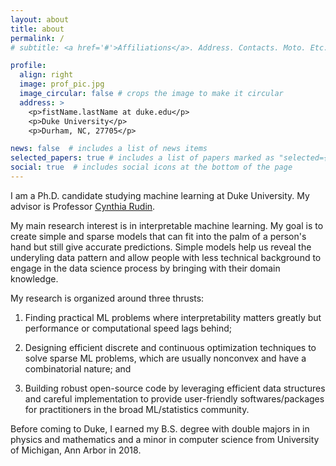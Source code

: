 ```yaml
---
layout: about
title: about
permalink: /
# subtitle: <a href='#'>Affiliations</a>. Address. Contacts. Moto. Etc.

profile:
  align: right
  image: prof_pic.jpg
  image_circular: false # crops the image to make it circular
  address: >
    <p>fistName.lastName at duke.edu</p> 
    <p>Duke University</p>
    <p>Durham, NC, 27705</p>

news: false  # includes a list of news items
selected_papers: true # includes a list of papers marked as "selected={true}"
social: true  # includes social icons at the bottom of the page
---
```


I am a Ph.D. candidate studying machine learning at Duke University. My advisor is Professor [Cynthia Rudin](https://users.cs.duke.edu/~cynthia/).

My main research interest is in interpretable machine learning. My goal is to create simple and sparse models that can fit into the palm of a person's hand but still give accurate predictions. Simple models help us reveal the underyling data pattern and allow people with less technical background to engage in the data science process by bringing with their domain knowledge.

My research is organized around three thrusts:

  1) Finding practical ML problems where interpretability matters greatly but performance or computational speed lags behind;

  2) Designing efficient discrete and continuous optimization techniques to solve sparse ML problems, which are usually nonconvex and have a combinatorial nature; and

  3) Building robust open-source code by leveraging efficient data structures and careful implementation to provide user-friendly softwares/packages for practitioners in the broad ML/statistics community.

Before coming to Duke, I earned my B.S. degree with double majors in in physics and mathematics and a minor in computer science from University of Michigan, Ann Arbor in 2018.

<!-- Write your biography here. Tell the world about yourself. Link to your favorite [subreddit](http://reddit.com). You can put a picture in, too. The code is already in, just name your picture `prof_pic.jpg` and put it in the `img/` folder. -->

<!-- Put your address / P.O. box / other info right below your picture. You can also disable any these elements by editing `profile` property of the YAML header of your `_pages/about.md`. Edit `_bibliography/papers.bib` and Jekyll will render your [publications page](/al-folio/publications/) automatically. -->

<!-- Link to your social media connections, too. This theme is set up to use [Font Awesome icons](http://fortawesome.github.io/Font-Awesome/) and [Academicons](https://jpswalsh.github.io/academicons/), like the ones below. Add your Facebook, Twitter, LinkedIn, Google Scholar, or just disable all of them. -->
